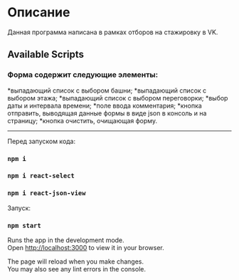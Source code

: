 # Описание
Данная программа написана в рамках отборов на стажировку в VK.

## Available Scripts
### Форма содержит следующие элементы:
*выпадающий список с выбором башни;
*выпадающий список с выбором этажа;
*выпадающий список с выбором переговорки;
*выбор даты и интервала времени;
*поле ввода комментария;
*кнопка отправить, выводящая данные формы в виде json в консоль и на страницу;
*кнопка очистить, очищающая форму.

---
Перед запуском кода:
### `npm i `
### `npm i react-select`
### `npm i react-json-view`

Запуск: 
### `npm start`

Runs the app in the development mode.\
Open [http://localhost:3000](http://localhost:3000) to view it in your browser.

The page will reload when you make changes.\
You may also see any lint errors in the console.
